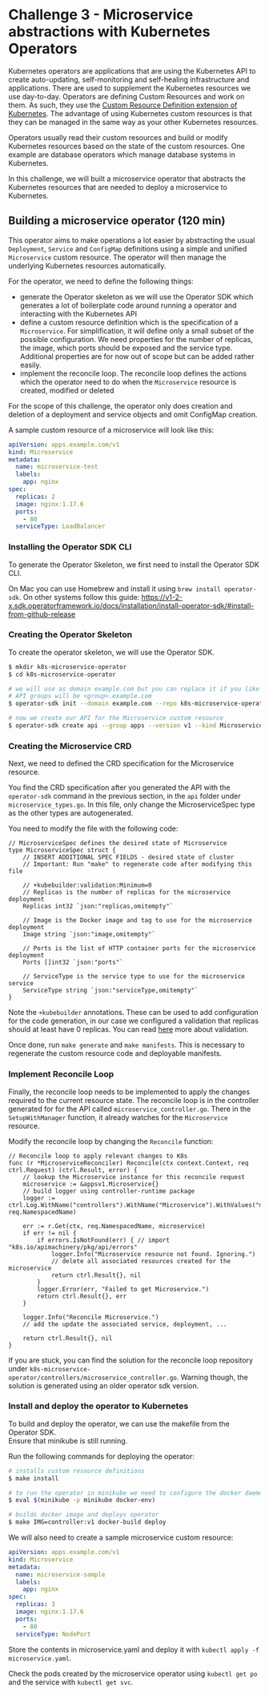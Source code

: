 # Challenge 3 - Microservice abstractions with Kubernetes Operators 

Kubernetes operators are applications that are using the Kubernetes API to create auto-updating, self-monitoring and self-healing infrastructure and applications. There are used to supplement the Kubernetes resources we use day-to-day. Operators are defining Custom Resources and work on them. As such, they use the [Custom Resource Definition extension of Kubernetes](https://kubernetes.io/docs/concepts/extend-kubernetes/api-extension/custom-resources/). The advantage of using Kubernetes custom resources is that they can be managed in the same way as your other Kubernetes resources.

Operators usually read their custom resources and build or modify Kubernetes resources based on the state of the custom resources. One example are database operators which manage database systems in Kubernetes. 

In this challenge, we will built a microservice operator that abstracts the Kubernetes resources that are needed to deploy a microservice to Kubernetes. 

## Building a microservice operator (120 min)

This operator aims to make operations a lot easier by abstracting the usual
`Deployment`, `Service` and `ConfigMap` definitions using a simple and unified
`Microservice` custom resource. The operator will then manage the underlying
Kubernetes resources automatically.

For the operator, we need to define the following things:
- generate the Operator skeleton as we will use the Operator SDK which generates a lot of boilerplate code around running a operator and interacting with the Kubernetes API 
- define a custom resource definition which is the specification of a `Microservice`. For simplification, it will define only a small subset of the possible configuration. We need properties for the number of replicas, the image, which ports should be exposed and the service type. Additional properties are for now out of scope but can be added rather easily.
- implement the reconcile loop. The reconcile loop defines the actions which the operator need to do when the `Microservice` resource is created, modified or deleted 

For the scope of this challenge, the operator only does creation and
deletion of a deployment and service objects and omit ConfigMap creation.

A sample custom resource of a microservice will look like this:
```yaml
apiVersion: apps.example.com/v1
kind: Microservice
metadata:
  name: microservice-test
  labels:
    app: nginx
spec:
  replicas: 2
  image: nginx:1.17.6
  ports:
    - 80
  serviceType: LoadBalancer
```

### Installing the Operator SDK CLI

To generate the Operator Skeleton, we first need to install the Operator SDK CLI. 

On Mac you can use Homebrew and install it using `brew install operator-sdk`.
On other systems follow this guide: https://v1-2-x.sdk.operatorframework.io/docs/installation/install-operator-sdk/#install-from-github-release

### Creating the Operator Skeleton

To create the operator skeleton, we will use the Operator SDK.

```bash
$ mkdir k8s-microservice-operator
$ cd k8s-microservice-operator

# we will use as domain example.com but you can replace it if you like
# API groups will be <group>.example.com
$ operator-sdk init --domain example.com --repo k8s-microservice-operator

# now we create our API for the Microservice custom resource
$ operator-sdk create api --group apps --version v1 --kind Microservice --resource --controller
```

### Creating the Microservice CRD

Next, we need to defined the CRD specification for the Microservice resource.

You find the CRD specification after you generated the API with the `operator-sdk` command in the previous section, in the `api` folder under `microservice_types.go`. In this file, only change the MicroserviceSpec type as the other types are autogenerated. 

You need to modify the file with the following code:
```golang
// MicroserviceSpec defines the desired state of Microservice
type MicroserviceSpec struct {
	// INSERT ADDITIONAL SPEC FIELDS - desired state of cluster
	// Important: Run "make" to regenerate code after modifying this file

	// +kubebuilder:validation:Minimum=0
	// Replicas is the number of replicas for the microservice deployment
	Replicas int32 `json:"replicas,omitempty"`

	// Image is the Docker image and tag to use for the microservice deployment
	Image string `json:"image,omitempty"`

	// Ports is the list of HTTP container ports for the microservice deployment
	Ports []int32 `json:"ports"`

	// ServiceType is the service type to use for the microservice service
	ServiceType string `json:"serviceType,omitempty"`
}
```

Note the `+kubebuilder` annotations. These can be used to add configuration for the code generation, in our case we configured a validation that replicas should at least have 0 replicas. You can read [here](https://sdk.operatorframework.io/docs/building-operators/golang/references/openapi-validation/) more about validation.

Once done, run `make generate` and `make manifests`. This is necessary to regenerate the custom resource code and deployable manifests. 

### Implement Reconcile Loop

Finally, the reconcile loop needs to be implemented to apply the changes required to
the current resource state. The reconcile loop is in the controller generated for for the API called `microservice_controller.go`. There in the `SetupWithManager` function, it already watches for the `Microservice` resource.

Modify the reconcile loop by changing the `Reconcile` function:
```golang
// Reconcile loop to apply relevant changes to K8s
func (r *MicroserviceReconciler) Reconcile(ctx context.Context, req ctrl.Request) (ctrl.Result, error) {
	// lookup the Microservice instance for this reconcile request
	microservice := &appsv1.Microservice{}
	// build logger using controller-runtime package
    logger := ctrl.Log.WithName("controllers").WithName("Microservice").WithValues("microservice", req.NamespacedName)

    err := r.Get(ctx, req.NamespacedName, microservice)
	if err != nil {
        if errors.IsNotFound(err) { // import "k8s.io/apimachinery/pkg/api/errors"
            logger.Info("Microservice resource not found. Ignoring.")
            // delete all associated resources created for the microservice
            return ctrl.Result{}, nil
        }
		logger.Error(err, "Failed to get Microservice.")
		return ctrl.Result{}, err
	}

	logger.Info("Reconcile Microservice.")
	// add the update the associated service, deployment, ...

	return ctrl.Result{}, nil
}
```

If you are stuck, you can find the solution for the reconcile loop repository under `k8s-microservice-operator/controllers/microservice_controller.go`. Warning though, the solution is generated using an older operator sdk version.

### Install and deploy the operator to Kubernetes

To build and deploy the operator, we can use the makefile from the Operator SDK.   
Ensure that minikube is still running. 

Run the following commands for deploying the operator:
```bash
# installs custom resource definitions
$ make install

# to run the operator in minikube we need to configure the docker daemon to use the minikube context
$ eval $(minikube -p minikube docker-env)

# builds docker image and deploys operator
$ make IMG=controller:v1 docker-build deploy
```

We will also need to create a sample microservice custom resource:
```yaml
apiVersion: apps.example.com/v1
kind: Microservice
metadata:
  name: microservice-sample
  labels:
    app: nginx
spec:
  replicas: 3
  image: nginx:1.17.6
  ports:
    - 80
  serviceType: NodePort
```
Store the contents in microservice.yaml and deploy it with `kubectl apply -f microservice.yaml`.

Check the pods created by the microservice operator using `kubectl get po` and the service with `kubectl get svc`.